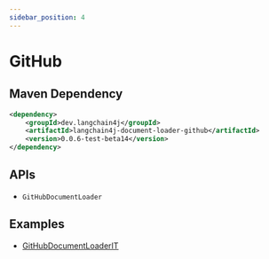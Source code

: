 ```yaml
---
sidebar_position: 4
---
```


# GitHub


## Maven Dependency

```xml
<dependency>
    <groupId>dev.langchain4j</groupId>
    <artifactId>langchain4j-document-loader-github</artifactId>
    <version>0.0.6-test-beta14</version>
</dependency>
```


## APIs

- `GitHubDocumentLoader`


## Examples

- [GitHubDocumentLoaderIT](https://github.com/langchain4j/langchain4j/blob/main/document-loaders/langchain4j-document-loader-github/src/test/java/dev/langchain4j/data/document/loader/github/GitHubDocumentLoaderIT.java)
